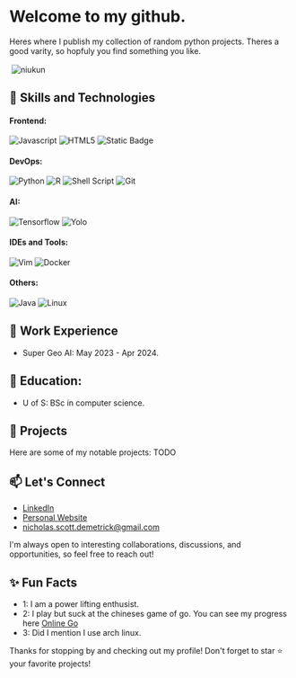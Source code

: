 # Welcome to my github.

Heres where I publish my collection of random python projects. Theres a good varity, so hopfuly you find something you like. 


<p>&nbsp;<img align="center" src="https://readmestats.999857.xyz/api?username=niukun000&show_icons=true&locale=en&theme=tokyonight" alt="niukun" /></p>

## 🚀 Skills and Technologies

#### Frontend:
![Javascript](https://img.shields.io/badge/JavaScript-ff33fc.svg?style=for-the-badge&logo=javascript&logoColor=white)
![HTML5](https://img.shields.io/badge/-HTML5-E34F26?style=for-the-badge&logo=html5&logoColor=white)
![Static Badge](https://img.shields.io/badge/swift-F7DF1E.svg?style=for-the-badge&logo=swift)


#### DevOps:
![Python](https://img.shields.io/badge/Python-14354C?style=for-the-badge&logo=python&logoColor=green)
![R](https://img.shields.io/badge/R-ff33fc?style=for-the-badge&logo=r&logoColor=white)
![Shell Script](https://img.shields.io/badge/Shell_Script-121011?style=for-the-badge&logo=gnu-bash&logoColor=white)
![Git](https://img.shields.io/badge/GIT-E44C30?style=for-the-badge&logo=git&logoColor=white)

#### AI:
![Tensorflow](https://img.shields.io/badge/Tensorflow-FF5733?style=for-the-badge&logo=python&logoColor=white)
![Yolo](https://img.shields.io/badge/Yolo-ecff33?style=for-the-badge&logo=yolo&logoColor=white)

#### IDEs and Tools:
![Vim](https://img.shields.io/badge/Vim-AAFF00?style=for-the-badge&logo=tensorflow&logoColor=white)
![Docker](https://img.shields.io/badge/Docker-33a2ff?style=for-the-badge&logo=docker&logoColor=white)

#### Others:
![Java](https://img.shields.io/badge/Java-ED8B00?style=for-the-badge&logo=java&logoColor=white)
![Linux](https://img.shields.io/badge/Linux-E95420?style=for-the-badge&logo=linux&logoColor=white)

## 💼 Work Experience
- Super Geo AI: May 2023 - Apr 2024.

## 🏫 Education:
- U of S:  BSc in computer science.

## 🌱 Projects
Here are some of my notable projects: TODO



## 📫 Let's Connect

- [LinkedIn](https://www.linkedin.com/in/nicholas-demetrick/)
- [Personal Website](https://caipo.github.io/profile-page/)
- [nicholas.scott.demetrick@gmail.com](https://caipo.github.io/profile-page/)

I'm always open to interesting collaborations, discussions, and opportunities, so feel free to reach out!

## ✨ Fun Facts

- 1: I am a power lifting enthusist.
- 2: I play but suck at the chineses game of go.  You can see my progress here [Online Go](https://online-go.com/user/view/857688)
- 3: Did I mention I use arch linux.

Thanks for stopping by and checking out my profile! Don't forget to star ⭐️ your favorite projects!
